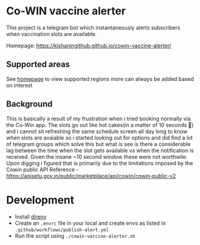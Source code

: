 # Co-WIN vaccine alerter
This project is a telegram bot which instantaneously alerts subscribers when vaccination slots are available.

Homepage: https://kishaningithub.github.io/cowin-vaccine-alerter/

## Supported areas
See [homepage](https://kishaningithub.github.io/cowin-vaccine-alerter/) to view supported regions more can 
always be added based on interest

## Background
This is basically a result of my frustration when i tried booking normally via the Co-Win app. The slots go out like hot cakes(in a matter of 10 seconds 🤯) and i cannot sit refreshing the same schedule screen all day long to know when slots are avaiable so i started looking out for options and did find a lot of telegram groups which solve this but what is see is there a considerable lag between the time when the slot gets available vs when the notification is received. Given the insane ~10 second window these were not worthwile. Upon digging i figured that is primarily due to the limitations imposed by the Cowin public API
Reference - https://apisetu.gov.in/public/marketplace/api/cowin/cowin-public-v2

# Development
* Install [direnv](https://direnv.net/)
* Create an `.envrc` file in your local and create envs as listed in `.github/workflows/publish-alert.yml`
* Run the script using `./cowin-vaccine-alerter.sh`
